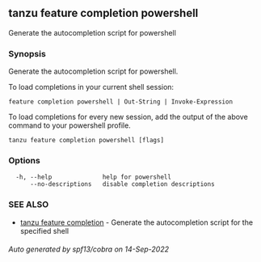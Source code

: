 ## tanzu feature completion powershell

Generate the autocompletion script for powershell

### Synopsis

Generate the autocompletion script for powershell.

To load completions in your current shell session:

	feature completion powershell | Out-String | Invoke-Expression

To load completions for every new session, add the output of the above command
to your powershell profile.


```
tanzu feature completion powershell [flags]
```

### Options

```
  -h, --help              help for powershell
      --no-descriptions   disable completion descriptions
```

### SEE ALSO

* [tanzu feature completion](tanzu_feature_completion.md)	 - Generate the autocompletion script for the specified shell

###### Auto generated by spf13/cobra on 14-Sep-2022

